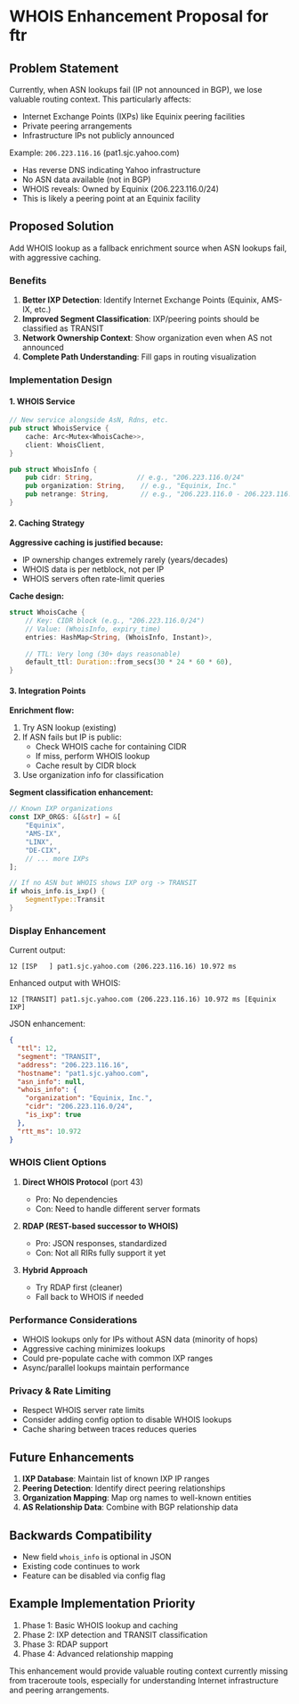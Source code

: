 # WHOIS Enhancement Proposal for ftr

## Problem Statement

Currently, when ASN lookups fail (IP not announced in BGP), we lose valuable routing context. This particularly affects:
- Internet Exchange Points (IXPs) like Equinix peering facilities
- Private peering arrangements
- Infrastructure IPs not publicly announced

Example: `206.223.116.16` (pat1.sjc.yahoo.com)
- Has reverse DNS indicating Yahoo infrastructure
- No ASN data available (not in BGP)
- WHOIS reveals: Owned by Equinix (206.223.116.0/24)
- This is likely a peering point at an Equinix facility

## Proposed Solution

Add WHOIS lookup as a fallback enrichment source when ASN lookups fail, with aggressive caching.

### Benefits

1. **Better IXP Detection**: Identify Internet Exchange Points (Equinix, AMS-IX, etc.)
2. **Improved Segment Classification**: IXP/peering points should be classified as TRANSIT
3. **Network Ownership Context**: Show organization even when AS not announced
4. **Complete Path Understanding**: Fill gaps in routing visualization

### Implementation Design

#### 1. WHOIS Service

```rust
// New service alongside AsN, Rdns, etc.
pub struct WhoisService {
    cache: Arc<Mutex<WhoisCache>>,
    client: WhoisClient,
}

pub struct WhoisInfo {
    pub cidr: String,           // e.g., "206.223.116.0/24"
    pub organization: String,    // e.g., "Equinix, Inc."
    pub netrange: String,        // e.g., "206.223.116.0 - 206.223.116.255"
}
```

#### 2. Caching Strategy

**Aggressive caching is justified because:**
- IP ownership changes extremely rarely (years/decades)
- WHOIS data is per netblock, not per IP
- WHOIS servers often rate-limit queries

**Cache design:**
```rust
struct WhoisCache {
    // Key: CIDR block (e.g., "206.223.116.0/24")
    // Value: (WhoisInfo, expiry_time)
    entries: HashMap<String, (WhoisInfo, Instant)>,
    
    // TTL: Very long (30+ days reasonable)
    default_ttl: Duration::from_secs(30 * 24 * 60 * 60),
}
```

#### 3. Integration Points

**Enrichment flow:**
1. Try ASN lookup (existing)
2. If ASN fails but IP is public:
   - Check WHOIS cache for containing CIDR
   - If miss, perform WHOIS lookup
   - Cache result by CIDR block
3. Use organization info for classification

**Segment classification enhancement:**
```rust
// Known IXP organizations
const IXP_ORGS: &[&str] = &[
    "Equinix",
    "AMS-IX", 
    "LINX",
    "DE-CIX",
    // ... more IXPs
];

// If no ASN but WHOIS shows IXP org -> TRANSIT
if whois_info.is_ixp() {
    SegmentType::Transit
}
```

### Display Enhancement

Current output:
```
12 [ISP   ] pat1.sjc.yahoo.com (206.223.116.16) 10.972 ms
```

Enhanced output with WHOIS:
```
12 [TRANSIT] pat1.sjc.yahoo.com (206.223.116.16) 10.972 ms [Equinix IXP]
```

JSON enhancement:
```json
{
  "ttl": 12,
  "segment": "TRANSIT",
  "address": "206.223.116.16",
  "hostname": "pat1.sjc.yahoo.com",
  "asn_info": null,
  "whois_info": {
    "organization": "Equinix, Inc.",
    "cidr": "206.223.116.0/24",
    "is_ixp": true
  },
  "rtt_ms": 10.972
}
```

### WHOIS Client Options

1. **Direct WHOIS Protocol** (port 43)
   - Pro: No dependencies
   - Con: Need to handle different server formats

2. **RDAP (REST-based successor to WHOIS)**
   - Pro: JSON responses, standardized
   - Con: Not all RIRs fully support it yet

3. **Hybrid Approach**
   - Try RDAP first (cleaner)
   - Fall back to WHOIS if needed

### Performance Considerations

- WHOIS lookups only for IPs without ASN data (minority of hops)
- Aggressive caching minimizes lookups
- Could pre-populate cache with common IXP ranges
- Async/parallel lookups maintain performance

### Privacy & Rate Limiting

- Respect WHOIS server rate limits
- Consider adding config option to disable WHOIS lookups
- Cache sharing between traces reduces queries

## Future Enhancements

1. **IXP Database**: Maintain list of known IXP IP ranges
2. **Peering Detection**: Identify direct peering relationships
3. **Organization Mapping**: Map org names to well-known entities
4. **AS Relationship Data**: Combine with BGP relationship data

## Backwards Compatibility

- New field `whois_info` is optional in JSON
- Existing code continues to work
- Feature can be disabled via config flag

## Example Implementation Priority

1. Phase 1: Basic WHOIS lookup and caching
2. Phase 2: IXP detection and TRANSIT classification
3. Phase 3: RDAP support
4. Phase 4: Advanced relationship mapping

This enhancement would provide valuable routing context currently missing from traceroute tools, especially for understanding Internet infrastructure and peering arrangements.